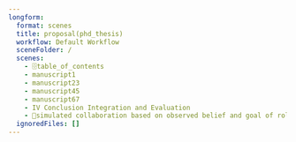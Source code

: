 ```yaml
---
longform:
  format: scenes
  title: proposal(phd_thesis)
  workflow: Default Workflow
  sceneFolder: /
  scenes:
    - 🗄️table_of_contents
    - manuscript1
    - manuscript23
    - manuscript45
    - manuscript67
    - IV Conclusion Integration and Evaluation
    - 🌙simulated collaboration based on observed belief and goal of role model charlie, scott, vikash, moshe, jinhua
  ignoredFiles: []
---
```

